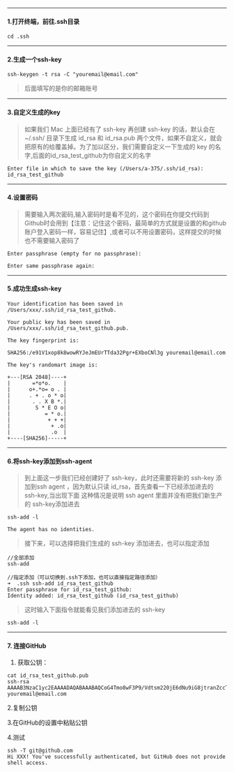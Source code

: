 ------
#### 1.打开终端，前往.ssh目录
`cd .ssh`

------
#### 2.生成一个ssh-key
`ssh-keygen -t rsa -C "youremail@email.com"`

> 后面填写的是你的邮箱账号

------
#### 3.自定义生成的key
> 如果我们 Mac 上面已经有了 ssh-key 再创建 ssh-key 的话，默认会在 ~/.ssh/ 目录下生成 id_rsa 和 id_rsa.pub 两个文件，如果不自定义，就会把原有的给覆盖掉。为了加以区分，我们需要自定义一下生成的 key 的名字,后面的id_rsa_test_github为你自定义的名字

`Enter file in which to save the key (/Users/a-375/.ssh/id_rsa): id_rsa_test_github`

------
#### 4.设置密码
> 需要输入两次密码,输入密码时是看不见的，这个密码在你提交代码到Github时会用到【注意：记住这个密码，最简单的方式就是设置的和github账户登入密码一样，容易记住】,或者可以不用设置密码，这样提交的时候也不需要输入密码了

`Enter passphrase (empty for no passphrase): `

`Enter same passphrase again:` 

------
#### 5.成功生成ssh-key
`Your identification has been saved in /Users/xxx/.ssh/id_rsa_test_github.`

`Your public key has been saved in /Users/xxx/.ssh/id_rsa_test_github.pub.`

`The key fingerprint is:`

`SHA256:/e91V1xop8k8wowRYJeJmEUrTTda32Pgr+EXboCNl3g youremail@email.com`

`The key's randomart image is:`
```
+---[RSA 2048]----+
|       =*o*o.    |
|      o+.*o= o . |
|      . + . o * o|
|       . . X B *.|
|        S * E O o|
|           = * o.|
|            + + +|
|             + .o|
|             .o  |
+----[SHA256]-----+
```

------
#### 6.将ssh-key添加到ssh-agent
> 到上面这一步我们已经创建好了 ssh-key，此时还需要将新的 ssh-key 添加到ssh agent ，因为默认只读 id_rsa，首先查看一下已经添加进去的 ssh-key,当出现下面 这种情况是说明 ssh agent 里面并没有把我们新生产的 ssh-key添加进去

`ssh-add -l`

`The agent has no identities.`

> 接下来，可以选择把我们生成的 ssh-key 添加进去，也可以指定添加
```
//全部添加
ssh-add  
```
```
//指定添加（可以切换到.ssh下添加，也可以直接指定路径添加）
➜  .ssh ssh-add id_rsa_test_github                   
Enter passphrase for id_rsa_test_github: 
Identity added: id_rsa_test_github (id_rsa_test_github)
```

> 这时输入下面指令就能看见我们添加进去的 ssh-key

`ssh-add -l`

------
#### 7. 连接GitHub
1. 获取公钥：
```
cat id_rsa_test_github.pub
ssh-rsa AAAAB3NzaC1yc2EAAAADAQABAAABAQCoG4Tmo8wF3P9/Vdtsm220jE6dNu9iG8jtranZccTO4hsyck4cxO02AniYr7JaPsL91sLCODEhnEmI+YWLSXFIaPbXVyVEa3PHc+VdNjgkkm/o9NQh7psmNPaanqMlTqA0uVS47LbCF5+C0CAgj2bFGEHtKy8cw6M+7OHBaTq90d740IBNca1fIvIDTnjsSV26iOiluQ+jVfsHuHmaAuw7ez2z/84sb+r5RtP5kjMemlw2D+/FmbFqx8qXDt youremail@email.com
```
2.复制公钥

3.在GitHub的设置中粘贴公钥

4.测试
```
ssh -T git@github.com
Hi XXX! You've successfully authenticated, but GitHub does not provide shell access.
```

